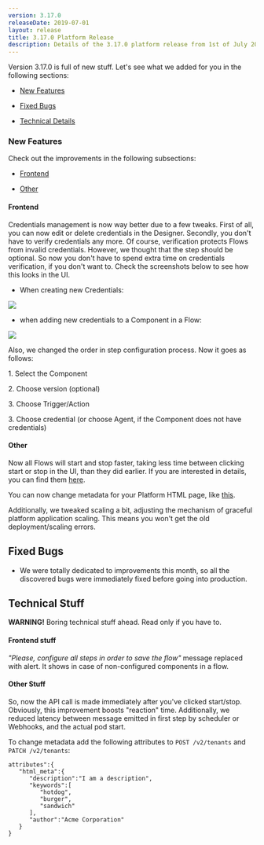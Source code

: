 ```yaml
---
version: 3.17.0
releaseDate: 2019-07-01
layout: release
title: 3.17.0 Platform Release
description: Details of the 3.17.0 platform release from 1st of July 2019
---
```


Version 3.17.0 is full of new stuff. Let's see what we added for you in the following sections:

-   [New Features](#new-features)

-   [Fixed Bugs](#fixed-bugs)

-   [Technical Details](#technical-stuff)

### New Features

Check out the improvements in the following subsections:

-   [Frontend](#frontend)

-   [Other](#other)


#### Frontend

Credentials management is now way better due to a few tweaks. First of all, you can now edit or delete credentials in the Designer. Secondly, you don't have to verify credentials any more. Of course, verification  protects Flows from invalid credentials. However, we thought that the step should be optional. So now you don't have to spend extra time on credentials verification, if you don't want to. Check the screenshots below to see how this looks in the UI.

- When creating new Credentials:

![](/assets/img/RN/317/Screenshot_1.png)

- when adding new credentials to a Component in a Flow:

![](/assets/img/RN/317/Screenshot_2.png)

Also, we changed the order in step configuration process. Now it goes as follows:

1\. Select the Component

2\. Choose version (optional)

3\. Choose Trigger/Action

3\. Choose credential (or choose Agent, if the Component does not have credentials)


#### Other

Now all Flows will start and stop faster, taking less time between clicking start or stop in the UI, than they did earlier. If you are interested in details, you can find them [here](#other-stuff).

You can now change metadata for your Platform HTML page, like [this](#other-stuff).

Additionally, we tweaked scaling a bit, adjusting the mechanism of graceful platform application scaling. This means you won't get the old deployment/scaling errors.


## Fixed Bugs

- We were totally dedicated to improvements this month, so all the discovered bugs were immediately fixed before going into production.


## Technical Stuff

**WARNING!** Boring technical stuff ahead. Read only if you have to.

#### Frontend stuff

*"Please, configure all steps in order to save the flow"* message replaced with alert. It shows in case of non-configured components in a flow.


#### Other Stuff

So, now the API call is made immediately after you've clicked start/stop. Obviously, this improvement boosts "reaction" time. Additionally, we reduced latency between message emitted in first step by scheduler or Webhooks, and the actual pod start.

To change metadata add the following attributes to
`POST /v2/tenants` and `PATCH /v2/tenants`:

```
attributes":{
   "html_meta":{
      "description":"I am a description",
      "keywords":[
         "hotdog",
         "burger",
         "sandwich"
      ],
      "author":"Acme Corporation"
   }
}
```
